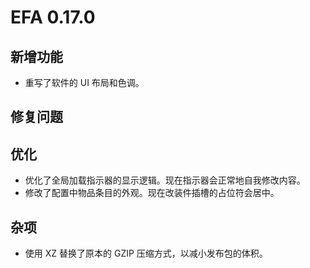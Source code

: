 # EFA 0.17.0

## 新增功能

- 重写了软件的 UI 布局和色调。

## 修复问题

## 优化

- 优化了全局加载指示器的显示逻辑。现在指示器会正常地自我修改内容。
- 修改了配置中物品条目的外观。现在改装件插槽的占位符会居中。

## 杂项

- 使用 XZ 替换了原本的 GZIP 压缩方式，以减小发布包的体积。
